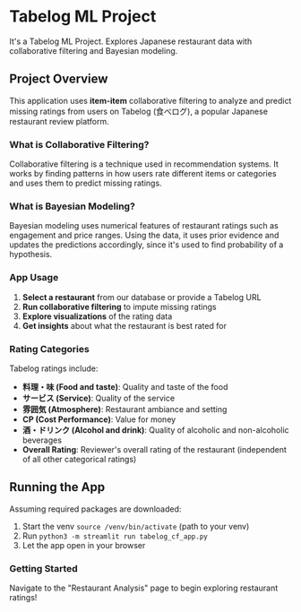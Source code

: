 # Tabelog ML Project
It's a Tabelog ML Project. Explores Japanese restaurant data with collaborative filtering and Bayesian modeling.

## Project Overview
    
This application uses **item-item** collaborative filtering 
to analyze and predict missing ratings from users on Tabelog (食べログ), 
a popular Japanese restaurant review platform.

### What is Collaborative Filtering?
Collaborative filtering is a technique used in recommendation systems. It works by finding patterns in how users 
rate different items or categories and uses them to predict missing ratings.

### What is Bayesian Modeling?
Bayesian modeling uses numerical features of restaurant ratings such as engagement and price ranges. 
Using the data, it uses prior evidence and updates the predictions accordingly, since it's used to find probability of a hypothesis.

### App Usage
1. **Select a restaurant** from our database or provide a Tabelog URL
2. **Run collaborative filtering** to impute missing ratings
3. **Explore visualizations** of the rating data
4. **Get insights** about what the restaurant is best rated for

### Rating Categories
Tabelog ratings include:
- **料理・味 (Food and taste)**: Quality and taste of the food
- **サービス (Service)**: Quality of the service
- **雰囲気 (Atmosphere)**: Restaurant ambiance and setting
- **CP (Cost Performance)**: Value for money
- **酒・ドリンク (Alcohol and drink)**: Quality of alcoholic and non-alcoholic beverages
- **Overall Rating**: Reviewer's overall rating of the restaurant (independent of all other categorical ratings)

## Running the App
Assuming required packages are downloaded:
1. Start the venv `source /venv/bin/activate` (path to your venv)
2. Run `python3 -m streamlit run tabelog_cf_app.py`
3. Let the app open in your browser

### Getting Started
Navigate to the "Restaurant Analysis" page to begin exploring restaurant ratings!
